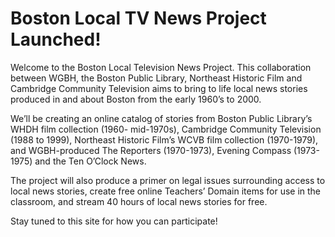 # Boston Local TV News Project Launched!

Welcome to the Boston Local Television News Project. This collaboration
between WGBH, the Boston Public Library, Northeast Historic Film and Cambridge
Community Television aims to bring to life local news stories produced in and
about Boston from the early 1960’s to 2000.


We’ll be creating an online catalog of stories from Boston Public Library’s
WHDH film collection (1960- mid-1970s), Cambridge Community Television (1988
to 1999), Northeast Historic Film’s WCVB film collection (1970-1979), and
WGBH-produced The Reporters (1970-1973), Evening Compass (1973-1975) and the
Ten O’Clock
News.

The project will also produce a primer on legal issues surrounding access to
local news stories, create free online Teachers’ Domain items for use in the
classroom, and stream 40 hours of local news stories for free.


Stay tuned to this site for how you can
participate!